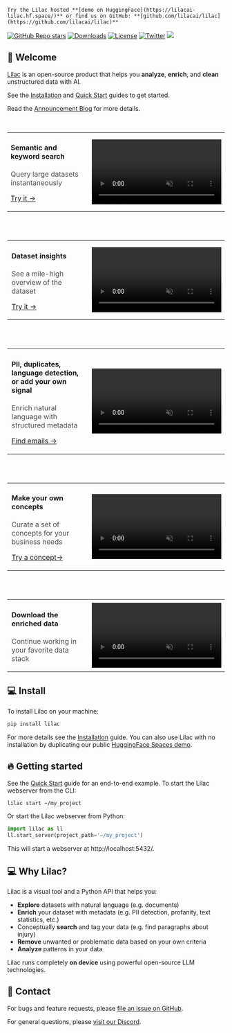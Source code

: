 ```{tip}
Try the Lilac hosted **[demo on HuggingFace](https://lilacai-lilac.hf.space/)** or find us on GitHub: **[github.com/lilacai/lilac](https://github.com/lilacai/lilac)**
```

[![GitHub Repo stars](https://img.shields.io/github/stars/lilacai/lilac?logo=github&label=lilacai%2Flilac)](https://github.com/lilacai/lilac)
[![Downloads](https://static.pepy.tech/badge/lilac/month)](https://pepy.tech/project/lilac)
[![License](https://img.shields.io/badge/License-Apache_2.0-blue.svg)](https://opensource.org/licenses/Apache-2.0)
[![Twitter](https://img.shields.io/twitter/follow/lilac_ai)](https://twitter.com/lilac_ai)
[![](https://dcbadge.vercel.app/api/server/jNzw9mC8pp?compact=true&style=flat)](https://discord.gg/jNzw9mC8pp)

## 👋 Welcome

[Lilac](http://lilacml.com) is an open-source product that helps you **analyze**, **enrich**, and
**clean** unstructured data with AI.

See the [Installation](./getting_started/installation.md) and
[Quick Start](./getting_started/quickstart.md) guides to get started.

Read the [Announcement Blog](./blog/introducing-lilac.md) for more details.

<br>

<table style="border-spacing:0">
  <tr>
    <td style="width:200px;padding-right:10px;">
      <h4>Semantic and keyword search</h4>
      <p style="color:rgb(75,75,75)">Query large datasets instantaneously</p>
      <p><a href="https://lilacai-lilac.hf.space/datasets#lilac/OpenOrca-100k&query=%7B%22searches%22%3A%5B%7B%22path%22%3A%5B%22response%22%5D%2C%22type%22%3A%22semantic%22%2C%22query%22%3A%22hacking%20a%20computer%22%2C%22embedding%22%3A%22gte-small%22%7D%5D%7D">Try it →</a></p>
    </td>
    <td><video loop muted autoplay controls src="_static/welcome/semantic-search.mp4"></video></td>
  </tr>
</table>

<br/>
<br/>

<table style="border-spacing:0">
  <tr>
    <td style="width:200px;padding-left:10px;">
      <h4>Dataset insights</h4>
      <p style="color:rgb(75,75,75)">See a mile-high overview of the dataset</p>
      <p><a href="https://lilacai-lilac.hf.space/datasets#lilac/OpenOrca-100k&insightsOpen=true">Try it →</a></p>
    </td>
    <td><video loop muted autoplay controls src="_static/welcome/insights.mp4"></video></td>
  </tr>
</table>

<br/>
<br/>

<table style="border-spacing:0">
  <tr>
    <td style="width:200px;padding-left:10px;">
      <h4>PII, duplicates, language detection, or add your own signal</h4>
      <p style="color:rgb(75,75,75)">Enrich natural language with structured metadata</p>
      <p><a href="https://lilacai-lilac.hf.space/datasets#lilac/OpenOrca-100k&query=%7B%22filters%22%3A%5B%7B%22path%22%3A%5B%22question%22%2C%22pii%22%2C%22emails%22%2C%22*%22%5D%2C%22op%22%3A%22exists%22%7D%5D%7D">Find emails →</a></p>
    </td>
    <td><video loop muted autoplay controls src="_static/welcome/signals.mp4"></video></td>
  </tr>
</table>

<br/>
<br/>

<table style="border-spacing:0">
  <tr>
    <td style="width:200px;padding-left:10px;">
      <h4>Make your own concepts</h4>
      <p style="color:rgb(75,75,75)">Curate a set of concepts for your business needs</p>
      <p><a href="https://lilacai-lilac.hf.space/concepts#lilac/profanity">Try a concept→</a></p>
    </td>
    <td><video loop muted autoplay controls src="_static/welcome/concepts.mp4"></video></td>
  </tr>
</table>

<br/>
<br/>

<table style="border-spacing:0">
  <tr>
    <td style="width:200px;padding-left:10px;">
      <h4>Download the enriched data</h4>
      <p style="color:rgb(75,75,75)">Continue working in your favorite data stack</p>
    </td>
    <td><video loop muted autoplay controls src="_static/welcome/download.mp4"></video></td>
  </tr>
</table>

## 💻 Install

To install Lilac on your machine:

```sh
pip install lilac
```

For more details see the [Installation](./getting_started/installation.md) guide. You can also use
Lilac with no installation by duplicating our public
[HuggingFace Spaces demo](https://lilacai-lilac.hf.space/).

## 🔥 Getting started

See the [Quick Start](./getting_started/quickstart.md) guide for an end-to-end example. To start the
Lilac webserver from the CLI:

```sh
lilac start ~/my_project
```

Or start the Lilac webserver from Python:

```py
import lilac as ll
ll.start_server(project_path='~/my_project')
```

This will start a webserver at http://localhost:5432/.

## 💻 Why Lilac?

Lilac is a visual tool and a Python API that helps you:

- **Explore** datasets with natural language (e.g. documents)
- **Enrich** your dataset with metadata (e.g. PII detection, profanity, text statistics, etc.)
- Conceptually **search** and tag your data (e.g. find paragraphs about injury)
- **Remove** unwanted or problematic data based on your own criteria
- **Analyze** patterns in your data

Lilac runs completely **on device** using powerful open-source LLM technologies.

## 💬 Contact

For bugs and feature requests, please
[file an issue on GitHub](https://github.com/lilacai/lilac/issues).

For general questions, please [visit our Discord](https://discord.com/invite/jNzw9mC8pp).
